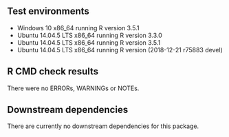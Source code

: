 ## Test environments
* Windows 10 x86_64 running R version 3.5.1
* Ubuntu 14.04.5 LTS x86_64 running R version 3.3.0
* Ubuntu 14.04.5 LTS x86_64 running R version 3.5.1
* Ubuntu 14.04.5 LTS x86_64 running R version (2018-12-21 r75883 devel)

## R CMD check results
There were no ERRORs, WARNINGs or NOTEs. 

## Downstream dependencies
There are currently no downstream dependencies for this package.

